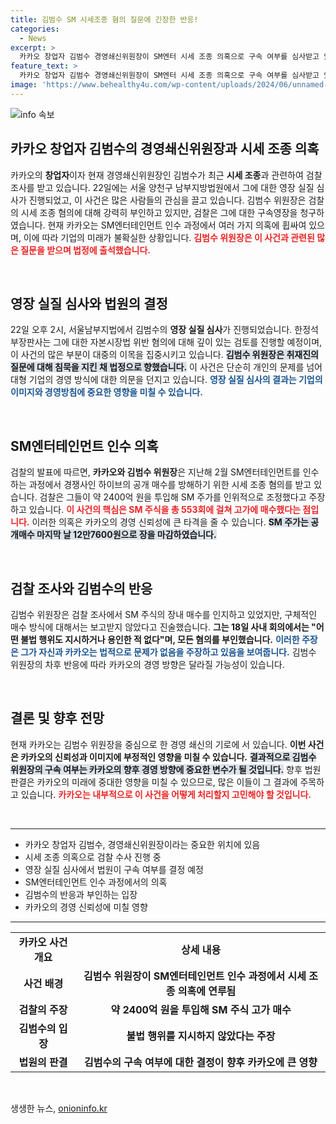 ```yaml
---
title: 김범수 SM 시세조종 혐의 질문에 긴장한 반응!
categories:
  - News
excerpt: >
  카카오 창업자 김범수 경영쇄신위원장이 SM엔터 시세 조종 의혹으로 구속 여부를 심사받고 있다. 검찰은 2400억 원 투입 등 정황을 밝혀내며, 그의 진술과 태도에 이목이 집중된다. 궁금한 결과는 언제 나올까?
feature_text: >
  카카오 창업자 김범수 경영쇄신위원장이 SM엔터 시세 조종 의혹으로 구속 여부를 심사받고 있다. 검찰은 2400억 원 투입 등 정황을 밝혀내며, 그의 진술과 태도에 이목이 집중된다. 궁금한 결과는 언제 나올까?
image: 'https://www.behealthy4u.com/wp-content/uploads/2024/06/unnamed-file.png'
---
```


<p><img src="https://www.behealthy4u.com/wp-content/uploads/2024/06/unnamed-file.png" alt="info 속보" /></p>

<h2 data-ke-size="size26">카카오 창업자 김범수의 경영쇄신위원장과 시세 조종 의혹</h2>

<p data-ke-size="size16">카카오의 <b>창업자</b>이자 현재 경영쇄신위원장인 김범수가 최근 <b>시세 조종</b>과 관련하여 검찰 조사를 받고 있습니다. 22일에는 서울 양천구 남부지방법원에서 그에 대한 영장 실질 심사가 진행되었고, 이 사건은 많은 사람들의 관심을 끌고 있습니다. 김범수 위원장은 검찰의 시세 조종 혐의에 대해 강력히 부인하고 있지만, 검찰은 그에 대한 구속영장을 청구하였습니다. 현재 카카오는 SM엔터테인먼트 인수 과정에서 여러 가지 의혹에 휩싸여 있으며, 이에 따라 기업의 미래가 불확실한 상황입니다. <b><span style="color: #ee2323;">김범수 위원장은 이 사건과 관련된 많은 질문을 받으며 법정에 출석했습니다.</span></b></p>

<p data-ke-size="size16">&nbsp;</p>

<h2 data-ke-size="size26">영장 실질 심사와 법원의 결정</h2>

<p data-ke-size="size16">22일 오후 2시, 서울남부지법에서 김범수의 <b>영장 실질 심사</b>가 진행되었습니다. 한정석 부장판사는 그에 대한 자본시장법 위반 혐의에 대해 깊이 있는 검토를 진행할 예정이며, 이 사건의 많은 부분이 대중의 이목을 집중시키고 있습니다. <b><span style="background-color: #21538527;">김범수 위원장은 취재진의 질문에 대해 침묵을 지킨 채 법정으로 향했습니다.</span></b> 이 사건은 단순히 개인의 문제를 넘어 대형 기업의 경영 방식에 대한 의문을 던지고 있습니다. <b><span style="color: #1a5490;">영장 실질 심사의 결과는 기업의 이미지와 경영방침에 중요한 영향을 미칠 수 있습니다.</span></b></p>

<p data-ke-size="size16">&nbsp;</p>

<h2 data-ke-size="size26">SM엔터테인먼트 인수 의혹</h2>

<p data-ke-size="size16">검찰의 발표에 따르면, <b>카카오와 김범수 위원장</b>은 지난해 2월 SM엔터테인먼트를 인수하는 과정에서 경쟁사인 하이브의 공개 매수를 방해하기 위한 시세 조종 혐의를 받고 있습니다. 검찰은 그들이 약 2400억 원을 투입해 SM 주가를 인위적으로 조정했다고 주장하고 있습니다. <b><span style="color: #ee2323;">이 사건의 핵심은 SM 주식을 총 553회에 걸쳐 고가에 매수했다는 점입니다.</span></b> 이러한 의혹은 카카오의 경영 신뢰성에 큰 타격을 줄 수 있습니다. <b><span style="background-color: #21538527;">SM 주가는 공개매수 마지막 날 12만7600원으로 장을 마감하였습니다.</span></b></p>

<p data-ke-size="size16">&nbsp;</p>

<h2 data-ke-size="size26">검찰 조사와 김범수의 반응</h2>

<p data-ke-size="size16">김범수 위원장은 검찰 조사에서 SM 주식의 장내 매수를 인지하고 있었지만, 구체적인 매수 방식에 대해서는 보고받지 않았다고 진술했습니다. <b>그는 18일 사내 회의에서는 "어떤 불법 행위도 지시하거나 용인한 적 없다"며, 모든 혐의를 부인했습니다.</b> <b><span style="color: #1a5490;">이러한 주장은 그가 자신과 카카오는 법적으로 문제가 없음을 주장하고 있음을 보여줍니다.</span></b> 김범수 위원장의 차후 반응에 따라 카카오의 경영 방향은 달라질 가능성이 있습니다.</p>

<p data-ke-size="size16">&nbsp;</p>

<h2 data-ke-size="size26">결론 및 향후 전망</h2>

<p data-ke-size="size16">현재 카카오는 김범수 위원장을 중심으로 한 경영 쇄신의 기로에 서 있습니다. <b>이번 사건은 카카오의 신뢰성과 이미지에 부정적인 영향을 미칠 수 있습니다.</b> <b><span style="background-color: #21538527;">결과적으로 김범수 위원장의 구속 여부는 카카오의 향후 경영 방향에 중요한 변수가 될 것입니다.</span></b> 향후 법원 판결은 카카오의 미래에 중대한 영향을 미칠 수 있으므로, 많은 이들이 그 결과에 주목하고 있습니다. <b><span style="color: #ee2323;">카카오는 내부적으로 이 사건을 어떻게 처리할지 고민해야 할 것입니다.</span></b></p>

<p data-ke-size="size16">&nbsp;</p>

<hr/>

<ul>
<li>카카오 창업자 김범수, 경영쇄신위원장이라는 중요한 위치에 있음</li>
<li>시세 조종 의혹으로 검찰 수사 진행 중</li>
<li>영장 실질 심사에서 법원이 구속 여부를 결정 예정</li>
<li>SM엔터테인먼트 인수 과정에서의 의혹</li>
<li>김범수의 반응과 부인하는 입장</li>
<li>카카오의 경영 신뢰성에 미칠 영향</li>
</ul>

<hr/>

<table>
<tr>
<td style="text-align: center; height: 17px;"><b>카카오 사건 개요</b></td>
<td style="text-align: center; height: 17px;"><b>상세 내용</b></td>
</tr>
<tr>
<td style="text-align: center; height: 17px;"><b>사건 배경</b></td>
<td style="text-align: center; height: 17px;"><b>김범수 위원장이 SM엔터테인먼트 인수 과정에서 시세 조종 의혹에 연루됨</b></td>
</tr>
<tr>
<td style="text-align: center; height: 17px;"><b>검찰의 주장</b></td>
<td style="text-align: center; height: 17px;"><b>약 2400억 원을 투입해 SM 주식 고가 매수</b></td>
</tr>
<tr>
<td style="text-align: center; height: 17px;"><b>김범수의 입장</b></td>
<td style="text-align: center; height: 17px;"><b>불법 행위를 지시하지 않았다는 주장</b></td>
</tr>
<tr>
<td style="text-align: center; height: 17px;"><b>법원의 판결</b></td>
<td style="text-align: center; height: 17px;"><b>김범수의 구속 여부에 대한 결정이 향후 카카오에 큰 영향</b></td>
</tr>
</table>

<p data-ke-size="size16">&nbsp;</p>
생생한 뉴스, <a href="https://onioninfo.kr" rel="dofollow">onioninfo.kr</a>


